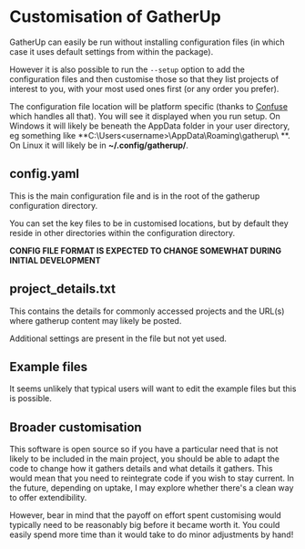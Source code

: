 # Customisation of GatherUp

GatherUp can easily be run without installing configuration files (in which case it uses default settings from within the package).

However it is also possible to run the `--setup` option to add the configuration files and then customise those so that they list projects of interest to you, with your most used ones first (or any order you prefer).

The configuration file location will be platform specific (thanks to [Confuse](https://github.com/beetbox/confuse) which handles all that). You will see it displayed when you run setup. On Windows it will likely be beneath the AppData folder in your user directory, eg something like **C:\Users\<username>\AppData\Roaming\gatherup\ **.  On Linux it will likely be in **~/.config/gatherup/**.


## config.yaml

This is the main configuration file and is in the root of the gatherup configuration directory.

You can set the key files to be in customised locations, but by default they reside in other directories within the configuration directory.

**CONFIG FILE FORMAT IS EXPECTED TO CHANGE SOMEWHAT DURING INITIAL DEVELOPMENT**

## project_details.txt

This contains the details for commonly accessed projects and the URL(s) where gatherup content may likely be posted.

Additional settings are present in the file but not yet used.


## Example files

It seems unlikely that typical users will want to edit the example files but this is possible.

## Broader customisation

This software is open source so if you have a particular need that is not likely to be included in the main project, you should be able to adapt the code to change how it gathers details and what details it gathers.  This would mean that you need to reintegrate code if you wish to stay current.  In the future, depending on uptake, I may explore whether there's a clean way to offer extendibility.

However, bear in mind that the payoff on effort spent customising would typically need to be reasonably big before it became worth it. You could easily spend more time than it would take to do minor adjustments by hand!
